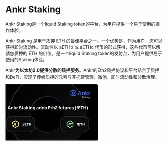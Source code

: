 # Ankr Staking

<p>Ankr Staking是一个liquid Staking token的平台，为用户提供一个易于使用的操作体验。</p>

Ankr Staking 是用于质押 ETH 的最佳平台之一。一个优势是，作为用户，您可以获得即时流动性。流动性以 aETHb 或 aETHc 代币的形式获得，这些代币可以解锁您质押的 ETH 的价值。是一个liquid Staking token的发射台，为用户提供易于使用的Staking体验。

Ankr**为以太坊2.0提供分散的质押服务**。Ankr的Eth2质押协议和平台结合了质押和DeFi，实现了传统质押的元素与非托管管理，微池，即时流动性和分散治理。

![1](1.jpg)

